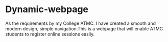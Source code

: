 # Dynamic-webpage


As the requirements by my College ATMC. I have created a smooth and modern design, simple navigation.This is a webpage that will enable ATMC students to register online sessions easily.
